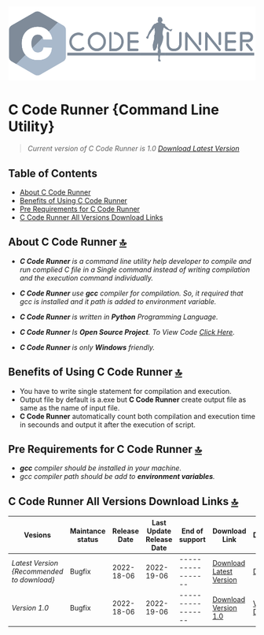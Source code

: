 <p align="center">
  <img alt="Logo Image" src="https://raw.githubusercontent.com/DeveloperSwastik/C-Code-Runner-Command-Line-Tool/main/Images/C%20Code%20Runner%20Logo.png">
</p>

# C Code Runner {Command Line Utility}
> _Current version of C Code Runner is 1.0 [Download Latest Version](https://drive.google.com/uc?id=11OtYJ2jX9YkhWzaTVbSzEA9zHTe3xqxB&export=download)_

## Table of Contents

- [About C Code Runner](#about-c-code-runner-)
- [Benefits of Using C Code Runner](#benefits-of-using-c-code-runner-)
- [Pre Requirements for C Code Runner](#pre-requirements-for-c-code-runner-)
- [C Code Runner All Versions Download Links](#c-code-runner-all-versions-download-links-)

## About C Code Runner [🔝](#table-of-contents)

- _**C Code Runner** is a command line utility help developer to compile and run complied C file in a
Single command instead of writing compilation and the execution command individually._

- _**C Code Runner** use **gcc** compiler for compilation. So, it required that gcc is installed and it path is added to environment variable._

- _**C Code Runner** is written in **Python** Programming Language._

- _**C Code Runner** Is **Open Source Project**. To View Code [Click Here](https://github.com/DeveloperSwastik/C-Code-Runner-Command-Line-Tool/blob/main/Source%20Code/c_code_runner.py)._

- _**C Code Runner** is only **Windows** friendly._

## Benefits of Using C Code Runner [🔝](#table-of-contents)

- You have to write single statement for compilation and execution.
- Output file by default is a.exe but **C Code Runner** create output file as same as the name of input file.
- **C Code Runner** automatically count both compilation and execution time in secounds and output it after the execution of script.

## Pre Requirements for C Code Runner [🔝](#table-of-contents)

- _**gcc** compiler should be installed in your machine._
- _gcc compiler path should be add to **environment variables**._

## C Code Runner All Versions Download Links [🔝](#table-of-contents)

|Vesions                                   |Maintance status|Release Date  |Last Update Release Date  |End of support   |Download Link                                                                                                                 |Documentation                                                                                                        |
|------------------------------------------|----------------|--------------|--------------------------|-----------------|------------------------------------------------------------------------------------------------------------------------------|---------------------------------------------------------------------------------------------------------------------|
|_Latest Version {Recommended to download}_|Bugfix          |2022-18-06    |2022-19-06                |-----------------|<a href="https://drive.google.com/uc?id=11OtYJ2jX9YkhWzaTVbSzEA9zHTe3xqxB&export=download">Download Latest Version</a>        |[Documntation](https://github.com/DeveloperSwastik/C-Code-Runner-Command-Line-Tool/wiki)                             |
|_Version 1.0_                             |Bugfix          |2022-18-06    |2022-19-06                |-----------------|<a href="https://drive.google.com/uc?id=11OtYJ2jX9YkhWzaTVbSzEA9zHTe3xqxB&export=download">Download Version 1.0</a>           |[Version 1.0 Documentaion](https://github.com/DeveloperSwastik/C-Code-Runner-Command-Line-Tool/wiki/Version-1.0-Docs)|
